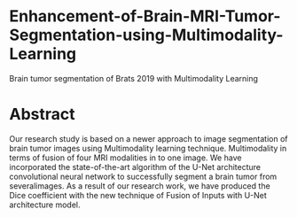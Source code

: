 # Enhancement-of-Brain-MRI-Tumor-Segmentation-using-Multimodality-Learning
Brain tumor segmentation of Brats 2019 with Multimodality Learning
# Abstract
Our research study is  based  on  a  newer approach  to  image  segmentation  of  brain  tumor  images  using Multimodality learning  technique. Multimodality in terms of fusion of four MRI modalities in to one image. We have  incorporated  the  state-of-the-art algorithm of the U-Net architecture convolutional neural network  to  successfully  segment  a  brain  tumor  from  severalimages.  As  a  result  of  our  research  work,  we  have  produced the  Dice  coefficient  with  the  new  technique  of  Fusion  of  Inputs with  U-Net  architecture  model.
